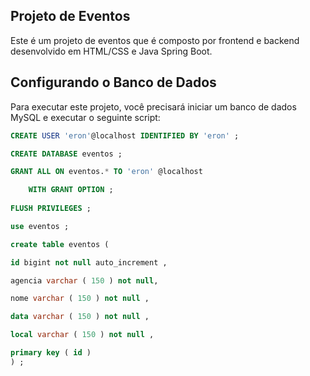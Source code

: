 ## Projeto de Eventos

Este é um projeto de eventos que é composto por frontend e backend desenvolvido em HTML/CSS e Java Spring Boot.

## Configurando o Banco de Dados

Para executar este projeto, você precisará iniciar um banco de dados MySQL e executar o seguinte script:

```sql
CREATE USER 'eron'@localhost IDENTIFIED BY 'eron' ;

CREATE DATABASE eventos ;

GRANT ALL ON eventos.* TO 'eron' @localhost

    WITH GRANT OPTION ;
    
FLUSH PRIVILEGES ;

use eventos ;

create table eventos (

id bigint not null auto_increment ,

agencia varchar ( 150 ) not null,

nome varchar ( 150 ) not null ,

data varchar ( 150 ) not null ,

local varchar ( 150 ) not null ,

primary key ( id )
) ;